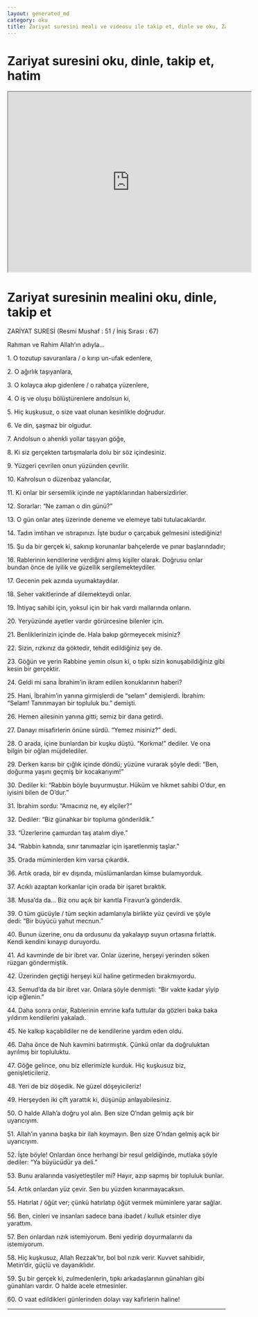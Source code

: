 ```yaml
---
layout: generated_md
category: oku
title: Zariyat suresini meali ve videosu ile takip et, dinle ve oku, Zariyat dinle, Zariyat meali, hatim dinle, hatim yap.
---
```


<div class="container">
  <div class="row">
    <div class="col-lg-12">
      <h1>Zariyat suresini oku, dinle, takip et, hatim</h1>
      <div class="div-youtube-embed">
        <iframe width="560" height="415" src="https://www.youtube.com/embed/">frameborder="0" allowfullscreen></iframe>
      </div>
    </div>
  </div>

  <div class="row">
    <div class="col-lg-12">
      <h1>Zariyat suresinin mealini oku, dinle, takip et</h1>
      <div><p>ZARİYAT SURESİ (Resmi Mushaf : 51 / İniş Sırası : 67)</p><p>Rahman ve Rahim Allah’ın adıyla…</p><p></p><p></p><p>1. O tozutup savuranlara / o kırıp un-ufak edenlere,</p><p></p><p></p><p>2. O ağırlık taşıyanlara,</p><p></p><p></p><p>3. O kolayca akıp gidenlere / o rahatça yüzenlere,</p><p></p><p></p><p>4. O iş ve oluşu bölüştürenlere andolsun ki,</p><p></p><p></p><p>5. Hiç kuşkusuz, o size vaat olunan kesinlikle doğrudur.</p><p></p><p></p><p>6. Ve din, şaşmaz bir olgudur.</p><p></p><p></p><p>7. Andolsun o ahenkli yollar taşıyan göğe,</p><p></p><p></p><p>8. Ki siz gerçekten tartışmalarla dolu bir söz içindesiniz.</p><p></p><p></p><p>9. Yüzgeri çevrilen onun yüzünden çevrilir.</p><p></p><p></p><p>10. Kahrolsun o düzenbaz yalancılar,</p><p></p><p></p><p>11. Ki onlar bir sersemlik içinde ne yaptıklarından habersizdirler.</p><p></p><p></p><p>12. Sorarlar: “Ne zaman o din günü?”</p><p></p><p></p><p>13. O gün onlar ateş üzerinde deneme ve elemeye tabi tutulacaklardır.</p><p></p><p></p><p>14. Tadın imtihan ve ıstırapınızı. İşte budur o çarçabuk gelmesini istediğiniz!</p><p></p><p></p><p>15. Şu da bir gerçek ki, sakınıp korunanlar bahçelerde ve pınar başlarındadır;</p><p></p><p></p><p>16. Rablerinin kendilerine verdiğini almış kişiler olarak. Doğrusu onlar bundan önce de iyilik ve güzellik sergilemekteydiler.</p><p></p><p></p><p>17. Gecenin pek azında uyumaktaydılar.</p><p></p><p></p><p>18. Seher vakitlerinde af dilemekteydi onlar.</p><p></p><p></p><p>19. İhtiyaç sahibi için, yoksul için bir hak vardı mallarında onların.</p><p></p><p></p><p>20. Yeryüzünde ayetler vardır görürcesine bilenler için.</p><p></p><p></p><p>21. Benliklerinizin içinde de. Hala bakıp görmeyecek misiniz?</p><p></p><p></p><p>22. Sizin, rızkınız da göktedir, tehdit edildiğiniz şey de.</p><p></p><p></p><p>23. Göğün ve yerin Rabbine yemin olsun ki, o tıpkı sizin konuşabildiğiniz gibi kesin bir gerçektir.</p><p></p><p></p><p>24. Geldi mi sana İbrahim’in ikram edilen konuklarının haberi?</p><p></p><p></p><p>25. Hani, İbrahim’in yanına girmişlerdi de “selam” demişlerdi. İbrahim: “Selam! Tanınmayan bir topluluk bu.” demişti.</p><p></p><p></p><p>26. Hemen ailesinin yanına gitti; semiz bir dana getirdi.</p><p></p><p></p><p>27. Danayı misafirlerin önüne sürdü. “Yemez misiniz?” dedi.</p><p></p><p></p><p>28. O arada, içine bunlardan bir kuşku düştü. “Korkma!” dediler. Ve ona bilgin bir oğlan müjdelediler.</p><p></p><p></p><p>29. Derken karısı bir çığlık içinde döndü; yüzüne vurarak şöyle dedi: “Ben, doğurma yaşını geçmiş bir kocakarıyım!”</p><p></p><p></p><p>30. Dediler ki: “Rabbin böyle buyurmuştur. Hüküm ve hikmet sahibi O’dur, en iyisini bilen de O’dur.”</p><p></p><p></p><p>31. İbrahim sordu: “Amacınız ne, ey elçiler?”</p><p></p><p></p><p>32. Dediler: “Biz günahkar bir topluma gönderildik.”</p><p></p><p></p><p>33. “Üzerlerine çamurdan taş atalım diye.”</p><p></p><p></p><p>34. “Rabbin katında, sınır tanımazlar için işaretlenmiş taşlar.”</p><p></p><p></p><p>35. Orada müminlerden kim varsa çıkardık.</p><p></p><p></p><p>36. Artık orada, bir ev dışında, müslümanlardan kimse bulamıyorduk.</p><p></p><p></p><p>37. Acıklı azaptan korkanlar için orada bir işaret bıraktık.</p><p></p><p></p><p>38. Musa’da da… Biz onu açık bir kanıtla Firavun’a gönderdik.</p><p></p><p></p><p>39. O tüm gücüyle / tüm seçkin adamlarıyla birlikte yüz çevirdi ve şöyle dedi: “Bir büyücü yahut mecnun.”</p><p></p><p></p><p>40. Bunun üzerine, onu da ordusunu da yakalayıp suyun ortasına fırlattık. Kendi kendini kınayıp duruyordu.</p><p></p><p></p><p>41. Ad kavminde de bir ibret var. Onlar üzerine, herşeyi yerinden söken rüzgarı göndermiştik.</p><p></p><p></p><p>42. Üzerinden geçtiği herşeyi kül haline getirmeden bırakmıyordu.</p><p></p><p></p><p>43. Semud’da da bir ibret var. Onlara şöyle denmişti: “Bir vakte kadar yiyip içip eğlenin.”</p><p></p><p></p><p>44. Daha sonra onlar, Rablerinin emrine kafa tuttular da gözleri baka baka yıldırım kendilerini yakaladı.</p><p></p><p></p><p>45. Ne kalkıp kaçabildiler ne de kendilerine yardım eden oldu.</p><p></p><p></p><p>46. Daha önce de Nuh kavmini batırmıştık. Çünkü onlar da doğruluktan ayrılmış bir topluluktu.</p><p></p><p></p><p>47. Göğe gelince, onu biz ellerimizle kurduk. Hiç kuşkusuz biz, genişleticileriz.</p><p></p><p></p><p>48. Yeri de biz döşedik. Ne güzel döşeyicileriz!</p><p></p><p></p><p>49. Herşeyden iki çift yarattık ki, düşünüp anlayabilesiniz.</p><p></p><p></p><p>50. O halde Allah’a doğru yol alın. Ben size O’ndan gelmiş açık bir uyarıcıyım.</p><p></p><p></p><p>51. Allah’ın yanına başka bir ilah koymayın. Ben size O’ndan gelmiş açık bir uyarıcıyım.</p><p></p><p></p><p>52. İşte böyle! Onlardan önce herhangi bir resul geldiğinde, mutlaka şöyle dediler: “Ya büyücüdür ya deli.”</p><p></p><p></p><p>53. Bunu aralarında vasiyetleştiler mi? Hayır, azıp sapmış bir topluluk bunlar.</p><p></p><p></p><p>54. Artık onlardan yüz çevir. Sen bu yüzden kınanmayacaksın.</p><p></p><p></p><p>55. Hatırlat / öğüt ver; çünkü hatırlatıp öğüt vermek müminlere yarar sağlar.</p><p></p><p></p><p>56. Ben, cinleri ve insanları sadece bana ibadet / kulluk etsinler diye yarattım.</p><p></p><p></p><p>57. Ben onlardan rızık istemiyorum. Beni yedirip doyurmalarını da istemiyorum.</p><p></p><p></p><p>58. Hiç kuşkusuz, Allah Rezzak’tır, bol bol rızık verir. Kuvvet sahibidir, Metin’dir, güçlü ve dayanıklıdır.</p><p></p><p></p><p>59. Şu bir gerçek ki, zulmedenlerin, tıpkı arkadaşlarının günahları gibi günahları vardır. O halde acele etmesinler.</p><p></p><p></p><p>60. O vaat edildikleri günlerinden dolayı vay kafirlerin haline!</p><p></p><p></p><p></p><p></p></div>
    </div>
  </div>
</div>
<hr />
